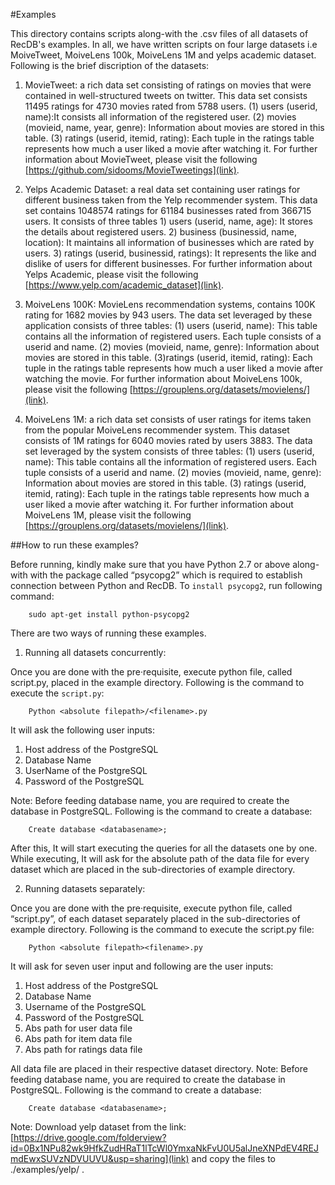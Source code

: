 #Examples

This directory contains scripts along-with the .csv files of all datasets of RecDB's examples. In all, we have written scripts on four large datasets i.e MoiveTweet, MoiveLens 100k, MoiveLens 1M and yelps academic dataset. Following is the brief discription of the datasets:

1. MovieTweet: a rich data set consisting of ratings on movies that were contained in well-structured tweets on twitter. This data set consists 11495 ratings for 4730 movies rated from 5788 users. (1) users (userid, name):It consists all information of the registered user. (2) movies (movieid, name, year, genre): Information about movies are stored in this table. (3) ratings (userid, itemid, rating): Each tuple in the ratings table represents how much a user liked a movie after watching it. For further information about MovieTweet, please visit the following [https://github.com/sidooms/MovieTweetings](link).

2. Yelps Academic Dataset:  a real data set containing user ratings for different business taken from the Yelp recommender system. This data set contains 1048574 ratings for 61184 businesses rated from 366715 users. It consists of three tables 1) users (userid, name, age): It stores the details about registered users. 2) business (businessid, name, location): It maintains all information of businesses which are rated by users. 3) ratings (userid, businessid, ratings): It represents the like and dislike of users for different businesses. For further information about Yelps Academic, please visit the following [https://www.yelp.com/academic_dataset](link). 

3. MoiveLens 100K: MovieLens recommendation systems, contains 100K rating for 1682 movies by 943 users. The data set leveraged by these application consists of three tables: (1) users (userid, name): This table contains all the information of registered users. Each tuple consists of a userid and name. (2) movies (movieid, name, genre): Information about movies are stored in this table. (3)ratings (userid, itemid, rating): Each tuple in the ratings table represents how much a user liked a movie after watching the movie. For further information about MoiveLens 100k, please visit the following [https://grouplens.org/datasets/movielens/](link).

4. MoiveLens 1M: a rich data set consists of user ratings for items taken from the popular MoiveLens recommender system. This dataset consists of 1M ratings for 6040 movies rated by users 3883. The data set leveraged by the system consists of three tables: (1) users (userid, name): This table contains all the information of registered users. Each tuple consists of a userid and name. (2) movies (movieid, name, genre): Information about movies are stored in this table. (3) ratings (userid, itemid, rating): Each tuple in the ratings table represents how much a user liked a movie after watching it. For further information about MoiveLens 1M, please visit the following [https://grouplens.org/datasets/movielens/](link).

##How to run these examples?

Before running, kindly make sure that you have Python 2.7 or above along-with with the package called “psycopg2” which is required to establish connection between Python and RecDB. To `install psycopg2`, run following command:
```
	sudo apt-get install python-psycopg2
```

There are two ways of running these examples.

1. Running all datasets concurrently:

Once you are done with the pre·requisite, execute python file, called script.py, placed in the example directory. Following is the command to execute the `script.py`:

```
	Python <absolute filepath>/<filename>.py
```

It will ask the following user inputs:

1. Host address of the PostgreSQL	
2. Database Name
3. UserName of the PostgreSQL
4. Password of the PostgreSQL

Note:  Before feeding database name, you are required to create the database in PostgreSQL. Following is the command to create a database:

```
	Create database <databasename>;
```

After this, It will start executing the queries for all the datasets one by one. While   executing, It will ask for the absolute path of the data file for every dataset which are placed in the sub-directories of example directory. 

2. Running datasets separately:

Once you are done with the pre·requisite, execute python file, called “script.py”, of each dataset separately placed in the sub-directories of example directory. Following is the command to execute the script.py file:
```
	Python <absolute filepath><filename>.py
```
It will ask for seven user input and following are the user inputs:

1. Host address of the PostgreSQL
2. Database Name
3. Username of the PostgreSQL
4. Password of the PostgreSQL
5. Abs path for user data file
6. Abs path for item data file
7. Abs path for ratings data file

All data file are placed in their respective dataset directory.
Note:  Before feeding database name, you are required to create the database in PostgreSQL. Following is the command to create a database:

```
	Create database <databasename>;
```

Note: Download yelp dataset from the link: [https://drive.google.com/folderview?id=0Bx1NPu82wk9HfkZudHRaT1lTcWl0YmxaNkFvU0U5alJneXNPdEV4REJmdEwxSUVzNDVUUVU&usp=sharing](link) and copy the files to ./examples/yelp/ . 



   
